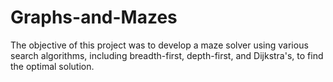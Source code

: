 # Graphs-and-Mazes
The objective of this project was to develop a maze solver using various search algorithms, including breadth-first, depth-first, and Dijkstra's, to find the optimal solution.
